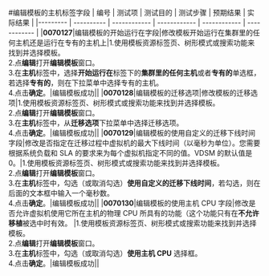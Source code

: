 #编辑模板的主机标签字段
| 编号 | 测试项 | 测试目的 | 测试步骤 | 预期结果 | 实际结果 |
|--------- | ---------- | ------------ | ------------ | ------------ | ------------ |
|**0070127**|编辑模板的开始运行在字段|修改模板开始运行在集群里的任何主机还是运行在专有的主机上|1.使用模板资源标签页、树形模式或搜索功能来找到并选择模板。<br/>2.点**编辑**打开**编辑模板**窗口。<br/>3.在**主机**标签中，选择**开始运行在**标签下的**集群里的任何主机**或者**专有的**单选框，若选择**专有的**，则在下拉菜单中选择专有的主机。<br/>4.点击**确定**。|编辑模板成功||
|**0070128**|编辑模板的迁移选项|修改模板的迁移选项|1.使用模板资源标签页、树形模式或搜索功能来找到并选择模板。<br/>2.点**编辑**打开**编辑模板**窗口。<br/>3.在**主机**标签中，从**迁移选项**下拉菜单中选择迁移选项。<br/>4.点击**确定**。|编辑模板成功||
|**0070129**|编辑模板的使用自定义的迁移下线时间字段|修改是否指定在迁移过程中虚拟机的最大下线时间（以毫秒为单位）。您需要根据系统负载和 SLA 的要求来为每个虚拟机指定不同的值。VDSM 的默认值是 0。|1.使用模板资源标签页、树形模式或搜索功能来找到并选择模板。<br/>2.点**编辑**打开**编辑模板**窗口。<br/>3.在**主机**标签中，勾选（或取消勾选）**使用自定义的迁移下线时间**，若勾选，则在后面的文本框中输入一个毫秒数。<br/>4.点击**确定**。|编辑模板成功||
|**0070130**|编辑模板的使用主机 CPU 字段|修改是否允许虚拟机使用它所在主机的物理 CPU 所具有的功能（这个功能只有在**不允许移植**被选中时有效。 |1.使用模板资源标签页、树形模式或搜索功能来找到并选择模板。<br/>2.点**编辑**打开**编辑模板**窗口。<br/>3.在**主机**标签中，勾选（或取消勾选）**使用主机 CPU** 选择框。<br/>4.点击**确定**。|编辑模板成功||
